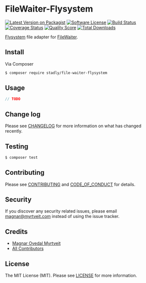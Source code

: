# FileWaiter-Flysystem

[![Latest Version on Packagist][ico-version]][link-packagist]
[![Software License][ico-license]](LICENSE.md)
[![Build Status][ico-travis]][link-travis]
[![Coverage Status][ico-scrutinizer]][link-scrutinizer]
[![Quality Score][ico-code-quality]][link-code-quality]
[![Total Downloads][ico-downloads]][link-downloads]

[Flysystem](https://flysystem.thephpleague.com) file adapter for [FileWaiter](https://github.com/Stadly/FileWaiter).

## Install

Via Composer

``` bash
$ composer require stadly/file-waiter-flysystem
```

## Usage

``` php
// TODO
```

## Change log

Please see [CHANGELOG](CHANGELOG.md) for more information on what has changed recently.

## Testing

``` bash
$ composer test
```

## Contributing

Please see [CONTRIBUTING](CONTRIBUTING.md) and [CODE_OF_CONDUCT](CODE_OF_CONDUCT.md) for details.

## Security

If you discover any security related issues, please email magnar@myrtveit.com instead of using the issue tracker.

## Credits

- [Magnar Ovedal Myrtveit][link-author]
- [All Contributors][link-contributors]

## License

The MIT License (MIT). Please see [LICENSE](LICENSE.md) for more information.

[ico-version]: https://img.shields.io/packagist/v/stadly/file-waiter-flysystem.svg?style=flat-square
[ico-license]: https://img.shields.io/badge/license-MIT-brightgreen.svg?style=flat-square
[ico-travis]: https://img.shields.io/travis/Stadly/FileWaiter-Flysystem/main.svg?style=flat-square
[ico-scrutinizer]: https://img.shields.io/scrutinizer/coverage/g/Stadly/FileWaiter-Flysystem.svg?style=flat-square
[ico-code-quality]: https://img.shields.io/scrutinizer/g/Stadly/FileWaiter-Flysystem.svg?style=flat-square
[ico-downloads]: https://img.shields.io/packagist/dt/stadly/file-waiter-flysystem.svg?style=flat-square

[link-packagist]: https://packagist.org/packages/stadly/file-waiter-flysystem
[link-travis]: https://app.travis-ci.com/github/Stadly/FileWaiter-Flysystem
[link-scrutinizer]: https://scrutinizer-ci.com/g/Stadly/FileWaiter-Flysystem/code-structure
[link-code-quality]: https://scrutinizer-ci.com/g/Stadly/FileWaiter-Flysystem
[link-downloads]: https://packagist.org/packages/stadly/file-waiter-flysystem
[link-author]: https://github.com/Stadly
[link-contributors]: https://github.com/Stadly/FileWaiter-Flysystem/contributors
